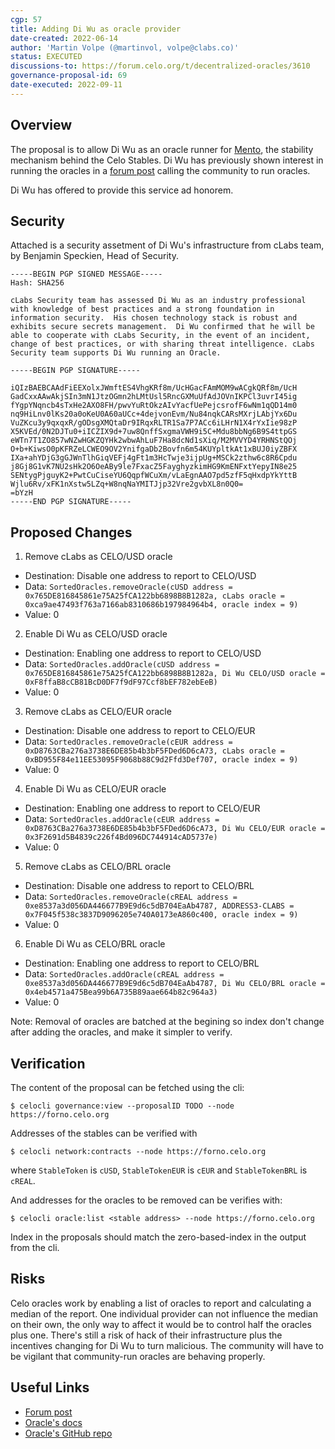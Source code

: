```yaml
---
cgp: 57
title: Adding Di Wu as oracle provider
date-created: 2022-06-14
author: 'Martin Volpe (@martinvol, volpe@clabs.co)'
status: EXECUTED
discussions-to: https://forum.celo.org/t/decentralized-oracles/3610
governance-proposal-id: 69
date-executed: 2022-09-11
---
```

## Overview

The proposal is to allow Di Wu as an oracle runner for [Mento](https://docs.celo.org/celo-codebase/protocol/stability/doto#what-is-mento), the stability mechanism behind the Celo Stables. Di Wu has previously shown interest in running the oracles in a [forum post](https://forum.celo.org/t/decentralized-oracles/3610/2) calling the community to run oracles.

Di Wu has offered to provide this service ad honorem.

## Security

Attached is a security assetment of Di Wu's infrastructure from cLabs team, by Benjamin Speckien, Head of Security.

```
-----BEGIN PGP SIGNED MESSAGE-----
Hash: SHA256

cLabs Security team has assessed Di Wu as an industry professional with knowledge of best practices and a strong foundation in information security.  His chosen technology stack is robust and exhibits secure secrets management.  Di Wu confirmed that he will be able to cooperate with cLabs Security, in the event of an incident, change of best practices, or with sharing threat intelligence. cLabs Security team supports Di Wu running an Oracle.

-----BEGIN PGP SIGNATURE-----

iQIzBAEBCAAdFiEEXolxJWmftES4VhgKRf8m/UcHGacFAmMOM9wACgkQRf8m/UcH
GadCxxAAwAkjSIn3mN1JtzOGmn2hLMtUsl5RncGXMuUfAdJOVnIKPCl3uvrI45ig
fYgpYNqncb4sTxHe2AXO8FH/pwvYuRtOkzAIvYacfUePejcsrofF6wNm1qQD14m0
nq9HiLnv0lKs20a0oKeU0A60aUCc+4dejvonEvm/Nu84nqkCARsMXrjLAbjYx6Du
VuZKcu3y9qxqxR/gODsgXMQtaDr9IRqxRLTR1Sa7P7ACc6iLHrN1X4rYxIie98zP
X5KVEd/0N2DJTu0+iICZIX9d+7uw8QnffSxgmaVWH9i5C+Mdu8bbNg6B9S4ttpGS
eWTn7T1ZO857wNZwHGKZQYHk2wbwAhLuF7Ha8dcNd1sXiq/M2MVVYD4YRHNStQOj
O+b+KiwsO0pKFRZeLCWEO9OV2YnifgaDb2Bovfn6m54KUYpltkAt1xBUJ0iyZBFX
IXa+ahYDjG3gGJWnTlhGiqVEFj4gFt1m3HcTwje3ijpUg+MSCk2zthw6c8R6Cpdu
j8Gj8G1vK7NU2sHk2O6OeABy9le7FxacZ5FayghyzkimHG9KmENFxtYepyIN8e25
SENtygPjguyK2+PwtCuCiseYU6QqpfWCuXm/vLaEgnAAO7pd5zfF5qHxdpYkYttB
Wjlu6Rv/xFK1nXstw5LZq+W8nqNaYMITJjp32Vre2gvbXL8n0Q0=
=bYzH
-----END PGP SIGNATURE-----
```

## Proposed Changes

1. Remove cLabs as CELO/USD oracle
  - Destination: Disable one address to report to CELO/USD
  - Data: `SortedOracles.removeOracle(cUSD address = 0x765DE816845861e75A25fCA122bb6898B8B1282a, cLabs oracle = 0xca9ae47493f763a7166ab8310686b197984964b4, oracle index = 9)`
  - Value: 0
2. Enable Di Wu as CELO/USD oracle
  - Destination: Enabling one address to report to CELO/USD
  - Data: `SortedOracles.addOracle(cUSD address = 0x765DE816845861e75A25fCA122bb6898B8B1282a, Di Wu CELO/USD oracle = 0xF8ffaB8cCB81BcD0DF7f9dF97Ccf8bEF782ebEeB)`
  - Value: 0
3. Remove cLabs as CELO/EUR oracle
  - Destination: Disable one address to report to CELO/EUR
  - Data: `SortedOracles.removeOracle(cEUR address = 0xD8763CBa276a3738E6DE85b4b3bF5FDed6D6cA73, cLabs oracle = 0xBD955F84e11EE53095F9068b88C9d2Ffd3Def707, oracle index = 9)`
  - Value: 0
4. Enable Di Wu as CELO/EUR oracle
  - Destination: Enabling one address to report to CELO/EUR
  - Data: `SortedOracles.addOracle(cEUR address = 0xD8763CBa276a3738E6DE85b4b3bF5FDed6D6cA73, Di Wu CELO/EUR oracle = 0x3F2691d5B4839c226f4Bd096DC744914cAD5737e)`
  - Value: 0
5. Remove cLabs as CELO/BRL oracle
  - Destination: Disable one address to report to CELO/BRL
  - Data: `SortedOracles.removeOracle(cREAL address = 0xe8537a3d056DA446677B9E9d6c5dB704EaAb4787, ADDRESS3-CLABS = 0x7F045f538c3837D9096205e740A0173eA860c400, oracle index = 9)`
  - Value: 0
6. Enable Di Wu as CELO/BRL oracle
  - Destination: Enabling one address to report to CELO/BRL
  - Data: `SortedOracles.addOracle(cREAL address = 0xe8537a3d056DA446677B9E9d6c5dB704EaAb4787, Di Wu CELO/BRL oracle = 0x4eb4571a475Bea99b6A735B89aae664b82c964a3)`
  - Value: 0

Note: Removal of oracles are batched at the begining so index don't change after adding the oracles, and make it simpler to verify.
## Verification

The content of the proposal can be fetched using the cli:

`$ celocli governance:view --proposalID TODO --node https://forno.celo.org`

Addresses of the stables can be verified with

`$ celocli network:contracts --node https://forno.celo.org`

where `StableToken` is `cUSD`, `StableTokenEUR` is `cEUR` and `StableTokenBRL` is `cREAL`.

And addresses for the oracles to be removed can be verifies with:

`$ celocli oracle:list <stable address> --node https://forno.celo.org`

Index in the proposals should match the zero-based-index in the output from the cli.

## Risks

Celo oracles work by enabling a list of oracles to report and calculating a median of the report. One individual provider can not influence the median on their own, the only way to affect it would be to control half the oracles plus one.
There's still a risk of hack of their infrastructure plus the incentives changing for Di Wu to turn malicious. The community will have to be vigilant that community-run oracles are behaving properly.

## Useful Links
- [Forum post](https://forum.celo.org/t/decentralized-oracles/3610/2)
- [Oracle's docs](https://docs.celo.org/celo-codebase/protocol/stability/oracles)
- [Oracle's GitHub repo](https://github.com/celo-org/celo-oracle)
